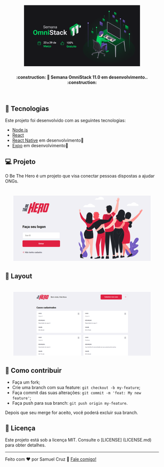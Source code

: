 <h1 align="center">
    <img alt="BeTheHero" title="#BeTheHero" src=".github/week.png" width="380px" />
</h1>

<h4 align="center"> 
	:construction: 🚀 Semana OmniStack 11.0 em desenvolvimento.. :construction:
</h4>

<br>


## :rocket: Tecnologias

Este projeto foi desenvolvido com as seguintes tecnologias:

- [Node.js](https://nodejs.org/en/) 
- [React](https://reactjs.org/)
- [React Native](https://facebook.github.io/react-native/) em desenvolvimento:construction:
- [Expo](https://expo.io/) em desenvolvimento:construction:

## 💻 Projeto

O Be The Hero é um projeto que visa conectar pessoas dispostas a ajudar ONGs.

<h1 align="center">
    <img alt="Login" title="Login" src=".github/login.png" width="450px" />
</h1>

## 🔖 Layout

<h1 align="center">
    <img alt="Home" title="Home" src=".github/home-page.png" width="450px" />
</h1>

## 🤔 Como contribuir

- Faça um fork;
- Crie uma branch com sua feature: `git checkout -b my-feature`;
- Faça commit das suas alterações: `git commit -m 'feat: My new feature'`;
- Faça push para sua branch: `git push origin my-feature`.

Depois que seu merge for aceito, você poderá excluir sua branch.

## :memo: Licença

Este projeto está sob a licença MIT. Consulte o [LICENSE] (LICENSE.md) para obter detalhes.

---

Feito com ♥ por Samuel Cruz :wave: [Fale comigo!](https://samuel-cruz.github.io/)
